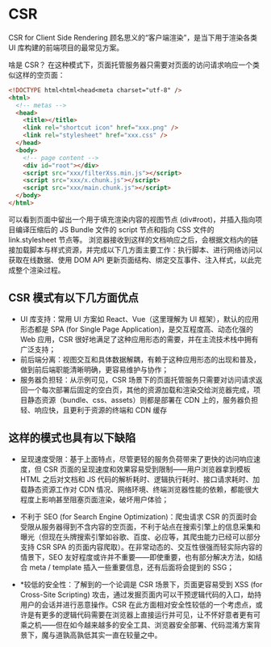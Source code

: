 # CSR

CSR for Client Side Rendering
顾名思义的“客户端渲染”，是当下用于渲染各类 UI 库构建的前端项目的最常见方案。

啥是 CSR？
在这种模式下，页面托管服务器只需要对页面的访问请求响应一个类似这样的空页面：

```html
<!DOCTYPE html<html<head<meta charset="utf-8" />
<html>
  <!-- metas -->
  <head>
    <title></title>
    <link rel="shortcut icon" href="xxx.png" />
    <link rel="stylesheet" href="xxx.css" />
  </head>
  <body>
    <!-- page content -->
    <div id="root"></div>
    <script src="xxx/filterXss.min.js"></script>
    <script src="xxx/x.chunk.js"></script>
    <script src="xxx/main.chunk.js"></script>
  </body>
</html>
```

可以看到页面中留出一个用于填充渲染内容的视图节点 (div#root)，并插入指向项目编译压缩后的 JS Bundle 文件的 script 节点和指向 CSS 文件的 link.stylesheet 节点等。
浏览器接收到这样的文档响应之后，会根据文档内的链接加载脚本与样式资源，并完成以下几方面主要工作：执行脚本、进行网络访问以获取在线数据、使用 DOM API 更新页面结构、绑定交互事件、注入样式，以此完成整个渲染过程。

## CSR 模式有以下几方面优点

- UI 库支持：常用 UI 方案如 React、Vue（这里理解为 UI 框架），默认的应用形态都是 SPA (for Single Page Application)，是交互程度高、动态化强的 Web 应用，CSR 很好地满足了这种应用形态的需要，并在主流技术栈中拥有广泛支持；
- 前后端分离：视图交互和具体数据解耦，有赖于这种应用形态的出现和普及，做到前后端职能清晰明确，更容易维护与协作；
- 服务器负担轻：从示例可见，CSR 场景下的页面托管服务只需要对访问请求返回一个每次部署后固定的空白页，其他的资源加载和渲染交给浏览器完成，项目静态资源（bundle、css、assets）则都是部署在 CDN 上的，服务器负担轻、响应快，且更利于资源的终端和 CDN 缓存

## 这样的模式也具有以下缺陷

- 呈现速度受限：基于上面特点，尽管更轻的服务负荷带来了更快的访问响应速度，但 CSR 页面的呈现速度和效果容易受到限制——用户浏览器拿到模板 HTML 之后对文档和 JS 代码的解析耗时、逻辑执行耗时、接口请求耗时、加载静态资源工作对 CDN 情况、网络环境、终端浏览器性能的依赖，都能很大程度上影响甚至阻塞页面渲染，破坏用户体验；

- 不利于 SEO (for Search Engine Optimization)：爬虫请求 CSR 的页面时会受限从服务器得到不含内容的空页面，不利于站点在搜索引擎上的信息采集和曝光（但现在头牌搜索引擎如谷歌、百度、必应等，其爬虫能力已经可以部分支持 CSR SPA 的页面内容爬取）。在非常动态的、交互性很强而轻实际内容的情景下，SEO 友好程度或许并不重要——即使重要，也有部分解决方法，如结合 meta / template 插入一些重要信息，还有后面将会提到的 SSG；

- \*较低的安全性：了解到的一个论调是 CSR 场景下，页面更容易受到 XSS (for Cross-Site Scripting) 攻击，通过发掘页面内可以干预逻辑代码的入口，劫持用户的会话并进行恶意操作。CSR 在此方面相对安全性较低的一个考虑点，或许是有更多的逻辑代码需要在浏览器上直接运行并可见，让不怀好意者更有可乘之机——但在如今越来越多的安全工具、浏览器安全部署、代码混淆方案背景下，魔与道孰高孰低其实一直在较量之中。
